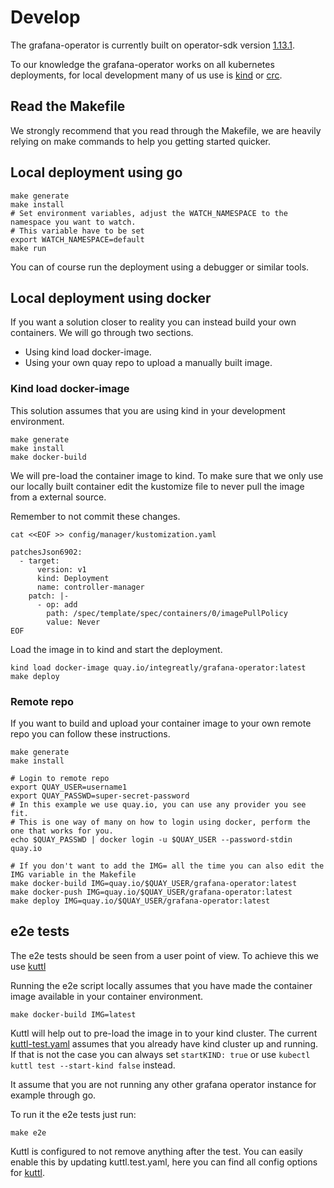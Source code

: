 # Develop

The grafana-operator is currently built on operator-sdk version
[1.13.1](https://github.com/operator-framework/operator-sdk/releases/tag/v1.13.1).

To our knowledge the grafana-operator works on all kubernetes deployments,
for local development many of us use is [kind](https://kind.sigs.k8s.io/docs/user/quick-start/)
or [crc](https://developers.redhat.com/products/codeready-containers/overview).

## Read the Makefile

We strongly recommend that you read through the Makefile,
we are heavily relying on make commands to help you getting started quicker.

## Local deployment using go

```shell
make generate
make install
# Set environment variables, adjust the WATCH_NAMESPACE to the namespace you want to watch.
# This variable have to be set
export WATCH_NAMESPACE=default
make run
```

You can of course run the deployment using a debugger or similar tools.

## Local deployment using docker

If you want a solution closer to reality you can instead build your own containers.
We will go through two sections.

- Using kind load docker-image.
- Using your own quay repo to upload a manually built image.

### Kind load docker-image

This solution assumes that you are using kind in your development environment.

```shell
make generate
make install
make docker-build
```

We will pre-load the container image to kind. To make sure that we only use our locally built container
edit the kustomize file to never pull the image from a external source.

Remember to not commit these changes.

```shell
cat <<EOF >> config/manager/kustomization.yaml

patchesJson6902:
  - target:
      version: v1
      kind: Deployment
      name: controller-manager
    patch: |-
      - op: add
        path: /spec/template/spec/containers/0/imagePullPolicy
        value: Never
EOF
```

Load the image in to kind and start the deployment.

```shell
kind load docker-image quay.io/integreatly/grafana-operator:latest
make deploy
```

### Remote repo

If you want to build and upload your container image to your own remote repo you can follow these instructions.

```shell
make generate
make install

# Login to remote repo
export QUAY_USER=username1
export QUAY_PASSWD=super-secret-password
# In this example we use quay.io, you can use any provider you see fit.
# This is one way of many on how to login using docker, perform the one that works for you.
echo $QUAY_PASSWD | docker login -u $QUAY_USER --password-stdin quay.io

# If you don't want to add the IMG= all the time you can also edit the IMG variable in the Makefile
make docker-build IMG=quay.io/$QUAY_USER/grafana-operator:latest
make docker-push IMG=quay.io/$QUAY_USER/grafana-operator:latest
make deploy IMG=quay.io/$QUAY_USER/grafana-operator:latest
```

## e2e tests

The e2e tests should be seen from a user point of view. To achieve this we use [kuttl](https://github.com/kudobuilder/kuttl)

Running the e2e script locally assumes that you have made the container image available in your container environment.

```shell
make docker-build IMG=latest
```

Kuttl will help out to pre-load the image in to your kind cluster.
The current  [kuttl-test.yaml](../kuttl-test.yaml) assumes that you already have
kind cluster up and running. If that is not the case you can always set `startKIND: true` or use `kubectl kuttl test --start-kind false` instead.

It assume that you are not running any other grafana operator instance for example through go.

To run it the e2e tests just run:

```shell
make e2e
```

Kuttl is configured to not remove anything after the test. You can easily enable this by updating kuttl.test.yaml,
here you can find all config options for [kuttl](https://kuttl.dev/docs/testing/reference.html#testsuite).
